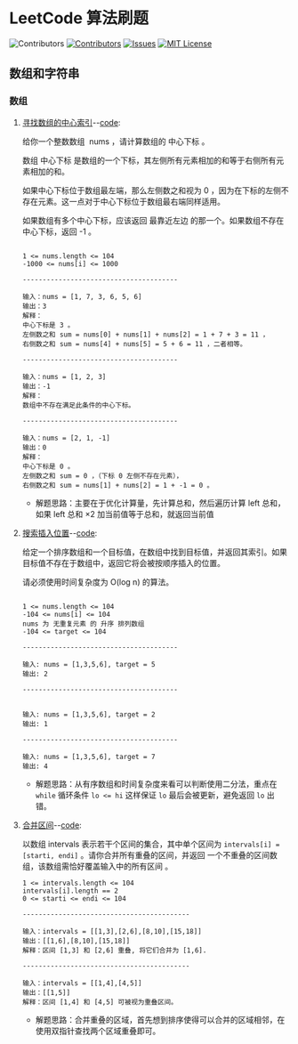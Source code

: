 # LeetCode 算法刷题

<!-- PROJECT SHIELDS -->

![Contributors][build-url]
[![Contributors][contributors-shield]][contributors-url]
[![Issues][issues-shield]][issues-url]
[![MIT License][license-shield]][license-url]

<!--[![Forks][forks-shield]][forks-url]
[![Stargazers][stars-shield]][stars-url]
[![LinkedIn][linkedin-shield]][linkedin-url]-->
<!-- MARKDOWN LINKS & IMAGES -->
<!-- https://www.markdownguide.org/basic-syntax/#reference-style-links -->

[contributors-shield]: https://img.shields.io/github/contributors/HATTER-LONG/AlgorithmTraining.svg?style=flat
[contributors-url]: https://github.com/HATTER-LONG/AlgorithmTraining/graphs/contributors
[forks-shield]: https://img.shields.io/github/forks/HATTER-LONG/AlgorithmTraining.svg?style=flat
[forks-url]: https://github.com/HATTER-LONG/AlgorithmTraining/network/members
[stars-shield]: https://img.shields.io/github/stars/HATTER-LONG/AlgorithmTraining.svg?style=flat
[stars-url]: https://github.com/HATTER-LONG/AlgorithmTraining/stargazers
[issues-shield]: https://img.shields.io/github/issues/HATTER-LONG/AlgorithmTraining.svg?style=flat
[issues-url]: https://github.com/HATTER-LONG/AlgorithmTraining/issues
[license-shield]: https://img.shields.io/github/license/HATTER-LONG/AlgorithmTraining?style=flat
[license-url]: https://github.com/HATTER-LONG/AlgorithmTraining/blob/master/LICENSE
[linkedin-shield]: https://img.shields.io/badge/-LinkedIn-black.svg?style=flat&logo=linkedin&colorB=555
[linkedin-url]: https://linkedin.com/in/othneildrew
[build-url]: https://github.com/HATTER-LONG/AlgorithmTraining/workflows/CMake/badge.svg?style=flat

## 数组和字符串

### 数组

1. [寻找数组的中心索引](https://leetcode.cn/problems/find-the-middle-index-in-array/)--[code](./Src/1_ArrayAndString/1991_FindTheMiddleIndexInArray.cpp):

   给你一个整数数组  nums ，请计算数组的 中心下标 。

   数组 中心下标 是数组的一个下标，其左侧所有元素相加的和等于右侧所有元素相加的和。

   如果中心下标位于数组最左端，那么左侧数之和视为 0 ，因为在下标的左侧不存在元素。这一点对于中心下标位于数组最右端同样适用。

   如果数组有多个中心下标，应该返回 最靠近左边 的那一个。如果数组不存在中心下标，返回 -1 。

   ```text

   1 <= nums.length <= 104
   -1000 <= nums[i] <= 1000

   ---------------------------------------

   输入：nums = [1, 7, 3, 6, 5, 6]
   输出：3
   解释：
   中心下标是 3 。
   左侧数之和 sum = nums[0] + nums[1] + nums[2] = 1 + 7 + 3 = 11 ，
   右侧数之和 sum = nums[4] + nums[5] = 5 + 6 = 11 ，二者相等。

   ---------------------------------------

   输入：nums = [1, 2, 3]
   输出：-1
   解释：
   数组中不存在满足此条件的中心下标。

   ---------------------------------------

   输入：nums = [2, 1, -1]
   输出：0
   解释：
   中心下标是 0 。
   左侧数之和 sum = 0 ，（下标 0 左侧不存在元素），
   右侧数之和 sum = nums[1] + nums[2] = 1 + -1 = 0 。

   ```

   - 解题思路：主要在于优化计算量，先计算总和，然后遍历计算 left 总和，如果 left 总和 ×2 加当前值等于总和，就返回当前值

2. [搜索插入位置](https://leetcode.cn/problems/search-insert-position/)--[code](./Src/1_ArrayAndString/0000_SearchInsertPos.cpp):

   给定一个排序数组和一个目标值，在数组中找到目标值，并返回其索引。如果目标值不存在于数组中，返回它将会被按顺序插入的位置。

   请必须使用时间复杂度为 O(log n) 的算法。

   ```text

   1 <= nums.length <= 104
   -104 <= nums[i] <= 104
   nums 为 无重复元素 的 升序 排列数组
   -104 <= target <= 104

   ---------------------------------------

   输入: nums = [1,3,5,6], target = 5
   输出: 2

   ---------------------------------------


   输入: nums = [1,3,5,6], target = 2
   输出: 1

   ---------------------------------------

   输入: nums = [1,3,5,6], target = 7
   输出: 4

   ```

   - 解题思路：从有序数组和时间复杂度来看可以判断使用二分法，重点在 `while` 循环条件 `lo <= hi` 这样保证 `lo` 最后会被更新，避免返回 `lo` 出错。

3. [合并区间](https://leetcode.cn/leetbook/read/array-and-string/c5tv3/)--[code](./Src/1_ArrayAndString/0056_MergeIntervals.cpp):

   以数组 intervals 表示若干个区间的集合，其中单个区间为 `intervals[i] = [starti, endi]` 。请你合并所有重叠的区间，并返回 一个不重叠的区间数组，该数组需恰好覆盖输入中的所有区间 。

   ```text
   1 <= intervals.length <= 104
   intervals[i].length == 2
   0 <= starti <= endi <= 104

   ------------------------------------------

   输入：intervals = [[1,3],[2,6],[8,10],[15,18]]
   输出：[[1,6],[8,10],[15,18]]
   解释：区间 [1,3] 和 [2,6] 重叠, 将它们合并为 [1,6].

   ------------------------------------------

   输入：intervals = [[1,4],[4,5]]
   输出：[[1,5]]
   解释：区间 [1,4] 和 [4,5] 可被视为重叠区间。
   ```
   - 解题思路：合并重叠的区域，首先想到排序使得可以合并的区域相邻，在使用双指针查找两个区域重叠即可。
